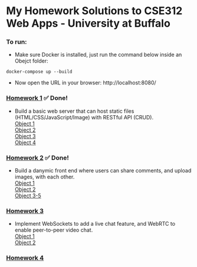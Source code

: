 # My Homework Solutions to CSE312 Web Apps - University at Buffalo

### To run:

- Make sure Docker is installed, just run the command below inside an Obejct folder:

```
docker-compose up --build 
```
- Now open the URL in your browser: http://localhost:8080/

### [Homework 1](https://github.com/a2677331/CSE312-Web-Applications/tree/master/HW1) ✅ Done!
- Build a basic web server that can host static files (HTML/CSS/JavaScript/Image) with RESTful API (CRUD). \
[Object 1](https://github.com/a2677331/CSE312-Web-Applications/tree/master/HW1/Object_1) \
[Object 2](https://github.com/a2677331/CSE312-Web-Applications/tree/master/HW1/Object_2) \
[Object 3](https://github.com/a2677331/CSE312-Web-Applications/tree/master/HW1/Object_3) \
[Object 4](https://github.com/a2677331/CSE312-Web-Applications/tree/master/HW1/Object_4) 
### [Homework 2](https://github.com/a2677331/CSE312-Web-Applications/tree/master/HW2) ✅ Done!
- Build a danymic front end where users can share comments, and upload images, with each other. \
[Object 1](https://github.com/a2677331/CSE312-Web-Applications/tree/master/HW2/Obejct_1)  \
[Object 2](https://github.com/a2677331/CSE312-Web-Applications/tree/master/HW2/Obejct_2) \
[Object 3-5](https://github.com/a2677331/CSE312-Web-Applications/tree/master/HW2/Obejct_3-5) 
### [Homework 3](https://github.com/a2677331/CSE312-Web-Applications/tree/master/HW3)
- Implement WebSockets to add a live chat feature, and WebRTC to enable peer-to-peer video chat. \
[Object 1](https://github.com/a2677331/CSE312-Web-Applications/tree/master/HW3/Obejct_1) \
[Object 2](https://github.com/a2677331/CSE312-Web-Applications/tree/master/HW3/Obejct_2) 
### [Homework 4](https://github.com/a2677331/CSE312-Web-Applications/tree/master/HW4)

